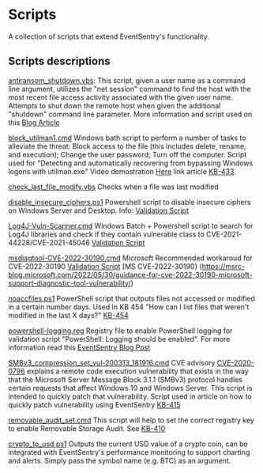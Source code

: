 # Scripts
A collection of scripts that extend EventSentry's functionality.

## Scripts descriptions
[antiransom_shutdown.vbs](antiransom_shutdown.vbs): This script, given a user name as a command line argument,  utilizes the "net session" command to find the host with the most recent file access activity associated with the given user name.
Attempts to shut down the remote host when given the additional "shutdown" command line parameter. More information and script used on this [Blog Article](https://www.eventsentry.com/blog/2016/09/defeating-ransomware-with-eventsentry-remediation.html)

[block_utilman1.cmd](block_utilman1.cmd)  Windows bath script to perform a number of tasks to alleviate the threat: Block access to the file (this includes delete, rename, and execution); Change the user password; Turn off the computer. Script used for "Detecting and automatically recovering from bypassing Windows logons with utilman.exe" Video demostration [Here](https://www.eventsentry.com/videos/Final.mp4) link article [KB-433](https://www.eventsentry.com/kb/433).

[check_last_file_modify.vbs](check_last_file_modify.vbs) Checks when a file was last modified

[disable_insecure_ciphers.ps1](disable_insecure_ciphers.ps1) Powershell script to disable insecure ciphers on Windows Server and Desktop. Info: [Validation Script](https://www.eventsentry.com/validationscripts/guid/78fcd8a8-18af-49f4-8a64-bccb901e5557)

[Log4J-Vuln-Scanner.cmd](Log4J-Vuln-Scanner.cmd) Windows Batch + Powershell script to search for Log4J libraries and check if they contain vulnerable class to CVE-2021-44228/CVE-2021-45046 [Validation Script](https://www.eventsentry.com/validationscripts/guid/a01ac7ca-b4f4-44e2-badd-dd7eb11e765d)

[msdiagtool-CVE-2022-30190.cmd](msdiagtool-CVE-2022-30190.cmd) Microsoft Recommended workaroud for CVE-2022-30190 [Validation Script](https://www.eventsentry.com/validationscripts/guid/6644dbf9-c673-4ab9-8c1d-6781bac0659d) [MS CVE-2022-30190} (https://msrc-blog.microsoft.com/2022/05/30/guidance-for-cve-2022-30190-microsoft-support-diagnostic-tool-vulnerability/)

[noaccfiles.ps1](noaccfiles.ps1) PowerShell script that outputs files not accessed or modified in a certain number days. Used in KB 454 "How can I list files that weren't modified in the last X days?" [KB-454](https://www.eventsentry.com/kb/454)

[powershell-logging.reg](powershell-logging.reg) Registry file to enable PowerShell logging for validation script "PowerShell: Logging should be enabled". For more information read this [EventSentry Blog Post](https://www.eventsentry.com/blog/2018/01/powershell-p0wrh11-securing-powershell.html#:%7E:text=Enabling%20Logging)

[SMBv3_compression_set_vul-200313_181916.cmd](SMBv3_compression_set_vul-200313_181916.cmd) CVE advisory [CVE-2020-0796](https://cve.mitre.org/cgi-bin/cvename.cgi?name=CVE-2020-0796) explains a remote code execution vulnerability that exists in the way that the Microsoft Server Message Block 3.1.1 (SMBv3) protocol handles certain requests that affect Windows 10 and Windows Server. This script is intended to quickly patch that vulnerability. Script used in article on how to quickly patch vulnerability using EventSentry [KB-415](https://www.eventsentry.com/kb/415)

[removable_audit_set.cmd](removable_audit_set.cmd) This script will help to set the correct registry key to enable Removable Storage Audit. See [KB-410](https://www.eventsentry.com/kb/410)

[crypto_to_usd.ps1](crypto_to_usd.ps1) Outputs the current USD value of a crypto coin, can be integrated with EventSentry's performance monitoring to support charting and alerts. Simply pass the symbol name (e.g. BTC) as an argument.
